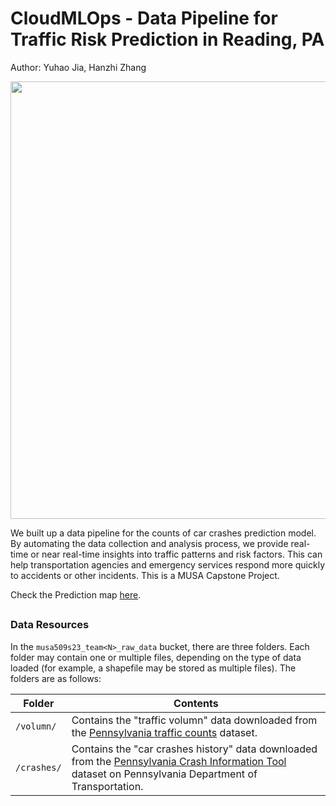 # CloudMLOps - Data Pipeline for Traffic Risk Prediction in Reading, PA


Author: Yuhao Jia, Hanzhi Zhang
<p align="center">
 <img src="https://yuhaochrisj.github.io/yuhao_portofolio/Images/Pipeline.png" width="700">
</p>
We built up a data pipeline for the counts of car crashes prediction model. By automating the data collection and analysis process, we provide real-time or near real-time insights into traffic patterns and risk factors. This can help transportation agencies and emergency services respond more quickly to accidents or other incidents. This is a MUSA Capstone Project. 


Check the Prediction map [here](https://hazellla.github.io/CloudMLOps-CarCrashesPrediction/site/index.html).

## 

### Data Resources

In the `musa509s23_team<N>_raw_data` bucket, there are three folders. Each folder may contain one or multiple files, depending on the type of data loaded (for example, a shapefile may be stored as multiple files). The folders are as follows:

| Folder | Contents |
|--------|----------|
| `/volumn/` | Contains the "traffic volumn" data downloaded from the [Pennsylvania traffic counts](https://www.pasda.psu.edu/download/padot/state/PaTraffic2023_04.zip) dataset. |
| `/crashes/` | Contains the "car crashes history" data downloaded from the [Pennsylvania Crash Information Tool](https://www.arcgis.com/sharing/rest/content/items/cbb78b74142b46a3b1698cd769d983c8/data) dataset on Pennsylvania Department of Transportation. |

